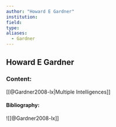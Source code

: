 ```yaml
---
author: "Howard E Gardner"
institution:
field:
type:
aliases:
  - Gardner
---
```


## Howard E Gardner

### Content:
[[@Gardner2008-lx|Multiple Intelligences]]

#### Bibliography:

![[@Gardner2008-lx]]